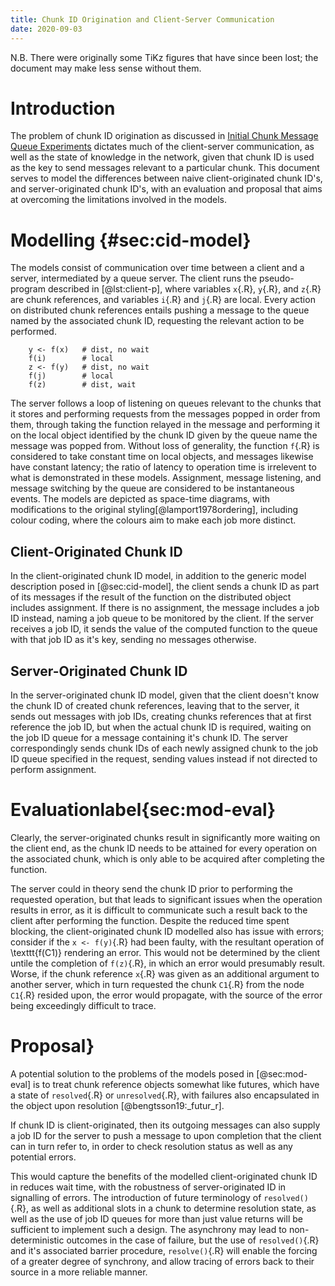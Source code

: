 ```yaml
---
title: Chunk ID Origination and Client-Server Communication
date: 2020-09-03
---
```


N.B. There were originally some TiKz figures that have since been lost; the document may make less sense without them.

# Introduction

The problem of chunk ID origination as discussed in [Initial Chunk Message Queue Experiments](init-chunk-msg-q-exp.html) dictates much of the client-server communication, as well as the state of knowledge in the network, given that chunk ID is used as the key to send messages relevant to a particular chunk.
This document serves to model the differences between naive client-originated chunk ID's, and server-originated chunk ID's, with an evaluation and proposal that aims at overcoming the limitations involved in the models.

# Modelling {#sec:cid-model}

The models consist of communication over time between a client and a server, intermediated by a queue server.
The client runs the pseudo-program described in [@lst:client-p],
where variables `x`{.R}, `y`{.R}, and `z`{.R} are chunk references, and variables `i`{.R} and `j`{.R} are local.
Every action on distributed chunk references entails pushing a message to the queue named by the associated chunk ID, requesting the relevant action to be performed.

```{#lst:client-p .R caption="Modelled Client Program"}
	y <- f(x)	# dist, no wait
	f(i)		# local
	z <- f(y)	# dist, no wait
	f(j)		# local
	f(z)		# dist, wait
```

The server follows a loop of listening on queues relevant to the chunks that it stores and performing requests from the messages popped in order from them, through taking the function relayed in the message and performing it on the local object identified by the chunk ID given by the queue name the message was popped from.
Without loss of generality, the function `f`{.R} is considered to take constant time on local objects, and messages likewise have constant latency; the ratio of latency to operation time is irrelevent to what is demonstrated in these models.
Assignment, message listening, and message switching by the queue are considered to be instantaneous events.
The models are depicted as space-time diagrams, with modifications to the
original styling[@lamport1978ordering], including colour coding, where the colours aim to make each job more distinct.

## Client-Originated Chunk ID

In the client-originated chunk ID  model, in addition to the generic model description posed in [@sec:cid-model], the client sends a chunk ID as part of its messages if the result of the function on the distributed object includes assignment.
If there is no assignment, the message includes a job ID instead, naming a job queue to be monitored by the client.
If the server receives a job ID, it sends the value of the computed function to the queue with that job ID as it's key, sending no messages otherwise.

## Server-Originated Chunk ID

In the server-originated chunk ID model, given that the client doesn't know the chunk ID of created chunk references, leaving that to the server, it sends out messages with job IDs, creating chunks references that at first reference the job ID, but when the actual chunk ID is required, waiting on the job ID queue for a message containing it's chunk ID.
The server correspondingly sends chunk IDs of each newly assigned chunk to the job ID queue specified in the request, sending values instead if not directed to perform assignment.

# Evaluationlabel{sec:mod-eval}

Clearly, the server-originated chunks result in significantly more waiting on the client end, as the chunk ID needs to be attained for every operation on the associated chunk, which is only able to be acquired after completing the function.

The server could in theory send the chunk ID prior to performing the requested operation, but that leads to significant issues when the operation results in error, as it is difficult to communicate such a result back to the client after performing the function.
Despite the reduced time spent blocking, the client-originated chunk ID modelled also has issue with errors; consider if the `x <- f(y)`{.R} had been faulty, with the resultant operation of \texttt{f(C1)} rendering an error.
This would not be determined by the client untile the completion of `f(z)`{.R}, in which an error would presumably result.
Worse, if the chunk reference `x`{.R} was given as an additional argument to another server, which in turn requested the chunk `C1`{.R} from the node `C1`{.R} resided upon, the error would propagate, with the source of the error being exceedingly difficult to trace.

# Proposal}

A potential solution to the problems of the models posed in [@sec:mod-eval] is to treat chunk reference objects somewhat like futures, which have a state of `resolved`{.R} or `unresolved`{.R}, with failures also encapsulated in the object upon resolution [@bengtsson19:_futur_r].

If chunk ID is client-originated, then its outgoing messages can also supply a job ID for the server to push a message to upon completion that the client can in turn refer to, in order to check resolution status as well as any potential errors.

This would capture the benefits of the modelled client-originated chunk ID in reduces wait time, with the robustness of server-originated ID in signalling of errors.
The introduction of future terminology of `resolved()`{.R}, as well as additional slots in a chunk to determine resolution state, as well as the use of job ID queues for more than just value returns will be sufficient to implement such a design.
The asynchrony may lead to non-deterministic outcomes in the case of failure, but the use of `resolved()`{.R} and it's associated barrier procedure, `resolve()`{.R} will enable the forcing of a greater degree of synchrony, and allow tracing of errors back to their source in a more reliable manner.
